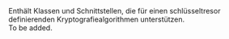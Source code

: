 <Namespace Name="Microsoft.Azure.KeyVault.Cryptography">
  <Docs>
    <summary>Enthält Klassen und Schnittstellen, die für einen schlüsseltresor definierenden Kryptografiealgorithmen unterstützen.</summary> 
    <remarks>To be added.</remarks>
  </Docs>
</Namespace>
